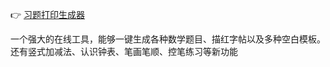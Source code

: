 
👉 [习题打印生成器](https://www.dayin.page/)

一个强大的在线工具，能够一键生成各种数学题目、描红字帖以及多种空白模板。还有竖式加减法、认识钟表、笔画笔顺、控笔练习等新功能